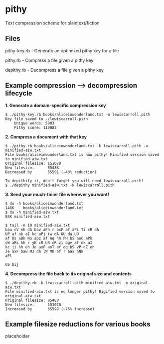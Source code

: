 # pithy
Text compression scheme for plaintext/fiction

## Files

pithy-key.rb - Generate an optimized pithy key for a file

pithy.rb - Compress a file given a pithy key

depithy.rb - Decompress a file given a pithy key

## Example compression --> decompression lifecycle

**1. Generate a domain-specific compression key**

```
$ ./pithy-key.rb books/aliceinwonderland.txt -o lewiscarroll.pith
Key file saved to ./lewiscarroll.pith
	Unique words: 5903
	Pithy score: 119082
```

**2. Compress a document with that key**

```
$ ./pithy.rb books/aliceinwonderland.txt -k lewiscarroll.pith -o minified-aiw.txt
File books/aliceinwonderland.txt is now pithy! Minified version saved to minified-aiw.txt
Original filesize: 151079
New filesize:      85488
Decreased by       65591 (~43% reduction)

To depithify it, don't forget you will need lewiscarroll.pith!
$ ./depithy minified-aiw.txt -k lewiscarroll.pith
```

**3. Send your much-tinier file wherever you want!**
```
$ du -h books/aliceinwonderland.txt
148K	books/aliceinwonderland.txt
$ du -h minified-aiw.txt 
84K	minified-aiw.txt
```

```
$ tail -n 10 minified-aiw.txt
bau cV eh dA bav aPh r axF af aPi Ti cR dA
UP af nk aI kc aPj tw dA GU da UQ
af Os aBh NS apz af Aq hh PH bS aoC aPk
cW aRs hh r yK cR UR cR zi bgv af nk aI
kc ji hh eh Je axF aoT af dg bS vP dZ eh
Je axF baw MJ dA lW MK af r bax aNk
aPl

US bij

```

**4. Decompress the file back to its original size and contents**

```
$ ./depithy.rb -k lewiscarroll.pith minified-aiw.txt -o original-aiw.txt
File minified-aiw.txt is no longer pithy! Bigified version saved to original-aiw.txt
Original filesize: 85488
New filesize:      151078
Increased by       65590 (~76% increase)
```

## Example filesize reductions for various books

placeholder